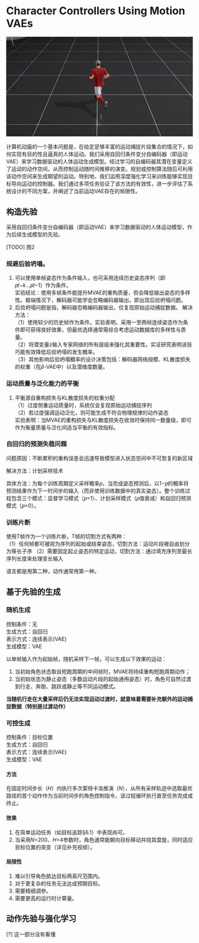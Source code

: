 # Character Controllers Using Motion VAEs

![](./assets/06a-29.png)

计算机动画的一个基本问题是，在给定足够丰富的运动捕捉片段集合的情况下，如何实现有目的性且逼真的人体运动。我们采用自回归条件变分自编码器（即运动VAE）来学习数据驱动的人体运动生成模型。经过学习的自编码器其潜在变量定义了运动的动作空间，从而控制运动随时间推移的演变。规划或控制算法随后可利用该动作空间来生成期望的运动。特别地，我们运用深度强化学习来训练能够实现目标导向运动的控制器。我们通过多项任务验证了该方法的有效性，进一步评估了系统设计的不同方案，并阐述了当前运动VAE存在的局限性。

## 构造先验

采用自回归条件变分自编码器（即运动VAE）来学习数据驱动的人体运动模型，作为后续生成模型的先验。  

[TODO] 图2

### 规避后验坍塌。

1. 可以使用单帧姿态作为条件输入，也可采用连续历史姿态序列（即𝑝𝑡−𝑘...𝑝𝑡−1）作为条件。  
实验结论：使用多帧条件能提升MVAE的重构质量，但会降低输出姿态的多样性。极端情况下，解码器可能学会忽略编码器输出，即出现后验坍塌问题。
2. 后验坍塌问题是指，解码器忽略编码器输出，仅复现原始运动捕捉数据。
解决方法：  
（1）使用较少的历史帧作为条件。实验表明，采用一至两帧连续姿态作为条件即可获得良好效果，但最优选择通常需综合考虑运动数据库的多样性与质量。  
（2）将潜变量z输入专家网络的所有层级来强化其重要性。实证研究表明该技巧能有效降低后验坍塌的发生概率。  
（3）其他影响后验坍塌概率的设计决策包括：解码器网络规模、KL散度损失的权重（在𝛽-VAE中）以及潜维度数量。

### 运动质量与泛化能力的平衡

1. 平衡源自重构损失与KL散度损失的权重分配  
（1）过度侧重运动质量时，系统仅会复现原始运动捕捉序列  
（2）若过度强调运动泛化，则可能生成不符合物理规律的动作姿态  
实验表明：当MVAE的重构损失与KL散度损失在收敛时保持同一数量级，即可作为衡量质量与泛化间适当平衡的有效指标。

### 自回归的预测失稳问题


问题原因：不断累积的重构误差会迅速导致模型进入状态空间中不可恢复的新区域

解决方法：计划采样技术

具体方法：为每个训练周期定义采样概率𝑝，当完成姿态预测后，以1−𝑝的概率将预测结果作为下一时间步的输入（而非使用训练数据中的真实姿态）。整个训练过程包含三个模式：监督学习模式（𝑝=1）、计划采样模式（𝑝值衰减）和自回归预测模式（𝑝=0）。

### 训练片断

使用T帧作为一个训练片断，T帧的切割方式有两种：  
（1）任何帧都可被视为序列的起始或结束姿态，切割方法：运动片段被自由划分为等长子序
（2）需要固定起止姿态的特定运动，切割方法：通过填充序列至最长序列长度来处理变长输入

语言都是用第二种，动作通常用第一种。

## 基于先验的生成

### 随机生成

控制条件：无<br> 生成方式：自回归<br>表示方式：连续表示(VAE)<br>生成模型：VAE


以单帧输入作为起始帧，随机采样下一帧，可以生成以下效果的运动：

1. 当初始角色状态取自短跑周期的中间帧时，MVAE将持续重构短跑周期动作；  
2. 当初始状态为静止姿态（多数运动片段的起始通用姿态）时，角色可自然过渡到行走、奔跑、跳跃或静止等不同运动模式。

**当随机行走在大量采样后仍无法实现运动过渡时，就意味着需要补充额外的运动捕捉数据（特别是过渡动作）**


### 可控生成 

控制条件：目标位置<br> 生成方式：自回归<br>表示方式：连续表示(VAE)<br>生成模型：VAE

#### 方法  
在固定时间步长（𝐻）内执行多次蒙特卡洛推演（𝑁），从所有采样轨迹中选取最优路径的首个动作作为当前时间步的角色控制指令，该过程循环执行直至任务完成或终止。  
#### 效果  
1. 在简单运动任务（如目标追踪§6.1）中表现尚可。
2. 当采用𝑁=200、𝐻=4参数时，角色通常能朝向目标移动并绕其盘旋，同时适应目标位置的突变（详见补充视频）。
#### 局限性
1. 难以引导角色抵达目标两英尺范围内。
2. 对于更复杂的任务无法达成预期目标。
3. 需要精细调参。
4. 需要更高的运行时计算量。

## 动作先验与强化学习

[?] 这一部分没有看懂


